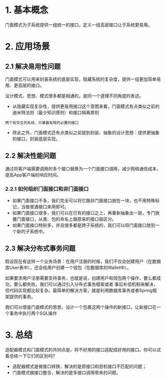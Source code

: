
# 1. 基本概念
门面模式为子系统提供一组统一的接口，定义一组高层接口让子系统更易用。

# 2. 应用场景

## 2.1 解决易用性问题
门面模式可以用来封装系统的底层实现，隐藏系统的复杂度，提供一组更加简单易用、更高层的接口。

设计模式、思想、模式很多都是相通的，是同一个道理不同角度的表述。

- 从隐藏实现复杂性，提供更易用接口这个意图来看，门面模式有点类似之前的迪米特法则（最少知识原则）和接口隔离原则

`两个有交互的系统，只暴露有限的必要的接口`

- 除此之外，门面模式还有点类似之前提到封装、抽象的设计思想：提供更抽象的接口，封装底层实现。

## 2.2 解决性能问题
通过将客户端需要调用的多个接口替换为一个门面接口调用，减少网络通信成本，提高App客户端的响应时间。

### 2.2.1 如何组织⻔面接口和非⻔面接口
- 如果门面接口不多，我们完全可以将它跟非门面接口放在一块，也不用特殊标记，当做普通接口来用即可。
- 如果门面接口很多，我们可以在已有的接口之上，再重新抽象出一层，专门放置门面接口，从类、包的命名上跟原来的接口层区分。
- 如果门面接口特别多，并且很多都是跨子系统的，我们可以将门面接口放到一个新的子系统中。

## 2.3 解决分布式事务问题
假设现在有这样一个业务场景：在用户注册的时候，我们不仅会创建用户（在数据库User表中），还会给用户创建一个钱包（在数据库的Wallet中）。

如果要求用户注册需要支持事务，也就是说，创建用户和钱包两个操作，要么都成功，要么都失败。我们可以通过引入分布式事务框架或者
事后补偿机制来解决，但代码实现都比较复杂。最简单的解决方案，就是利用数据库事务或者Spring框架提供的事务。

我们可以借鉴门面模式的思想，设计一个包裹这两个操作的新接口，让新接口在一个事务中执行两个SQL操作

# 3. 总结

适配器模式和⻔面模式的共同点是，将不好用的接口适配成好用的接口。你可以试着总结一下它们的区别吗?

- 适配器模式是做接口转换，解决的是原接口和目标接口不匹配的问题；
- 门面模式做接口整合，解决的是多接口调用带来的问题。
